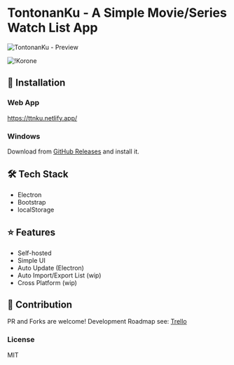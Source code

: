 # TontonanKu - A Simple Movie/Series Watch List App
<!-- [![Windows](https://img.shields.io/badge/platform-Windows-0078d7.svg)](https://img.shields.io/badge/platform-Windows-0078d7.svg) [![Downloaded](https://img.shields.io/github/downloads/Baja-Softworks/TontonanKu/latest/total?color=0078d7)](https://img.shields.io/github/downloads/Baja-Softworks/TontonanKu/latest/total?color=0078d7) [![GitHub release](https://img.shields.io/github/release-date/Baja-Softworks/TontonanKu?color=0078d7)](https://github.com/Baja-Softworks/TontonanKu/releases) [![GitHub release](https://img.shields.io/github/release/Baja-Softworks/TontonanKu?color=0078d7)](https://github.com/Baja-Softworks/TontonanKu/releases)
## TontonanKu is a Note Watch List Application// Aplikasi untuk Melihat List Tontonan -->

![TontonanKu - Preview](https://bajasoft.my.id/assets/images/TontonanKu%20-%20Preview%201.0.1.gif "TontonanKu")

![!Korone](https://baja-softworks.github.io/assets/images/9vxsii1i3s851.png)

## 💽 Installation

### Web App

<https://ttnku.netlify.app/>

### Windows

Download from [GitHub Releases](https://github.com/Baja-Softworks/TontonanKu/releases) and install it.

## 🛠 Tech Stack

* Electron
* Bootstrap
* localStorage

## ⭐ Features

* Self-hosted
* Simple UI
* Auto Update (Electron)
* Auto Import/Export List (wip)
* Cross Platform (wip)

## 🤝 Contribution

PR and Forks are welcome!
Development Roadmap see: [Trello](https://trello.com/b/DSrcGXI0/mywatchlist)

### License

MIT

<!-- ## ⌨️ Development

### Clone Code

```bash
git clone git@github.com:Baja-Softworks/TontonanKu.git
```

### Install Dependencies

```bash
cd TontonanKu
npm install
```

### Dev Mode

```bash
npm run dev
```

### Build Release

```bash
npm run build
```

After building, the application will be found in the project's `release` directory. -->